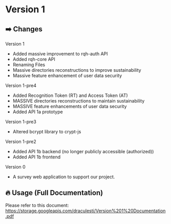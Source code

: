 # Version 1
## ➡️ Changes
Version 1
- Added massive improvement to rqh-auth API
- Added rqh-core API
- Renaming Files
- Massive directories reconstructions to improve sustainability
- Massive feature enhancement of user data security

Version 1-pre4
- Added Recognition Token (RT) and Access Token (AT)
- MASSIVE directories reconstructions to maintain sustainability
- MASSIVE feature enhancements of user data security
- Added API 1a prototype

Version 1-pre3
- Altered bcrypt library to crypt-js

Version 1-pre2
- Added API 1b backend (no longer publicly accessible (authorized))
- Added API 1b frontend

Version 0
- A survey web application to support our project.

## 🔥 Usage (Full Documentation)
Please refer to this document:
https://storage.googleapis.com/draculesti/Version%201%20Documentation.pdf
